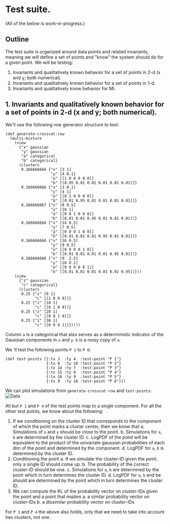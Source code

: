 # Test suite.

(All of the below is work-in-progress.)
## Outline
The test suite is organized around data points and related invariants; meaning
we will define a set of points and "know" the system should do for
a given point. We will be testing:
1. Invariants and qualitatively known behavior for a set of points in 2-d (x and y; both numerical).
2. Invariants and qualitatively known behavior for a set of points in 1-d.
3. Invariants and qualitatively know behavior for MI.

## 1. Invariants and qualitatively known behavior for a set of points in 2-d (x and y; both numerical).

We'll use the following row generator structure to test: 
```
(def generate-crosscat-row
  (multi-mixture
    (view
      {"x" gaussian
       "y" gaussian
       "a" categorical
       "b" categorical}
      (clusters
       0.166666666 {"x" [3 1]
                    "y" [4 0.1]
                    "a" [[1 0 0 0 0 0]]
                    "b" [[0.95 0.01 0.01 0.01 0.01 0.01]]}
       0.166666666 {"x" [3 0.1]
                    "y" [4 1]
                    "a" [[0 1 0 0 0 0]]
                    "b" [[0.01 0.95 0.01 0.01 0.01 0.01]]}
       0.166666667 {"x" [8 0.5]
                    "y" [10 1]
                    "a" [[0 0 1 0 0 0]]
                    "b" [[0.01 0.01 0.95 0.01 0.01 0.01]]}
       0.166666666 {"x" [14 0.5]
                    "y" [7 0.5]
                    "a" [[0 0 0 1 0 0]]
                    "b" [[0.01 0.01 0.01 0.95 0.01 0.01]]}
       0.166666666 {"x" [16 0.5]
                    "y" [9 0.5]
                    "a" [[0 0 0 0 1 0]]
                    "b" [[0.01 0.01 0.01 0.01 0.95 0.01]]}
       0.166666666 {"x" [9  2.5]
                    "y" [16 0.1]
                    "a" [[0 0 0 0 0 1]]
                    "b" [[0.01 0.01 0.01 0.01 0.01 0.95]]}))
    (view
      {"z" gaussian
       "c" categorical}
      (clusters
       0.25 {"z" [0 1]
             "c" [[1 0 0 0]]}
       0.25 {"z" [10 1]
             "c" [[0 1 0 0]]}
       0.25 {"z" [20 1]
             "c" [[0 0 1 0]]}
       0.25 {"z" [30 1]
             "c" [[0 0 0 1]]}))))
```
Column `a` is a categorical that also serves as a deterministic indicator of the
Gaussian components in `x` and `y`. `b` is a noisy copy of `a`. 

We 'll test the following points `P 1` to `P 6`:
```
(def test-points [{:tx 3  :ty 4  :test-point "P 1"}
                  {:tx 8  :ty 10 :test-point "P 2"}
                  {:tx 14 :ty 7  :test-point "P 3"}
                  {:tx 15 :ty 8  :test-point "P 4"}
                  {:tx 16 :ty 9  :test-point "P 5"}
                  {:tx 9  :ty 16 :test-point "P 6"}])
```
We can plot simulations from `generate-crosscat-row` and `test-points`:
![Data]("https://github.com/probcomp/inferenceql/blob/20190523-schaechtle-simpler-test-cases/test/inferdb/simulations-x-y.png")


All but `P 1` and `P 4` of the test points map to a single component. For all
the other test points, we know about the following:
1. If we conditioning on the cluster ID that corresponds to the component of which the point marks a cluster center, then we know that
    a. Simulations of `x` and `y` should be close to the point.
    b. Simulations for `a`, `b` are determined by the cluster ID.
    c. LogPDF of the point will be equivalent to the product of the univariate gaussian probabilities of each dim of the point and determined by the component.
    d. LogPDF for `a`, `b` is determined by the cluster ID.
2. Conditioning the point
    a. If we simulate the cluster-ID given the point, only a single ID should come up.
    b. The probability of the correct cluster-ID should be one.
    c. Simulations for `a`, `b` are determined by the point which in turn determines the cluster ID.
    d. LogPDF for `a`, `b` and be should are determined by the point which in turn determines the cluster ID.
3.  We can compute the KL of the probability vector on cluster-IDs given the point and a point that implies
    a. a similar probability vector on cluster-IDs
    b. a dissimilar probability vector on cluster-IDs

For `P 1` and `P 4` the above also holds, only that we need to take into account two clusters, not one.
